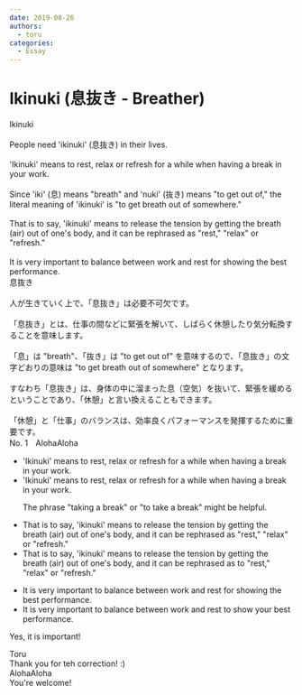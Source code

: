 ```yaml
---
date: 2019-08-26
authors:
  - toru
categories:
  - Essay
---
```


<h1 id="subject_show">Ikinuki (息抜き - Breather)</h1>
<div class="date" hidden>Aug 26, 2019 10:33</div>
<div id="post"><div id="body_show_ori">
Ikinuki<br/><br/>People need 'ikinuki' (息抜き) in their lives.<br/><br/>'Ikinuki' means to rest, relax or refresh for a while when having a break in your work.<br/><br/>Since 'iki' (息) means "breath" and 'nuki' (抜き) means "to get out of," the literal meaning of 'ikinuki' is "to get breath out of somewhere."<br/><br/>That is to say, 'ikinuki' means to release the tension by getting the breath (air) out of one's body, and it can be rephrased as "rest," "relax" or "refresh." <br/><br/>It is very important to balance between work and rest for showing the best performance.
</div></div>

<!-- more -->

<div id="post_ja"><div id="body_show_mo">
息抜き<br/><br/>人が生きていく上で、「息抜き」は必要不可欠です。<br/><br/>「息抜き」とは、仕事の間などに緊張を解いて、しばらく休憩したり気分転換することを意味します。<br/><br/>「息」は "breath"、「抜き」は "to get out of" を意味するので、「息抜き」の文字どおりの意味は "to get breath out of somewhere" となります。<br/><br/>すなわち「息抜き」は、身体の中に溜まった息（空気）を抜いて、緊張を緩めるということであり、「休憩」と言い換えることもできます。<br/><br/>「休憩」と「仕事」のバランスは、効率良くパフォーマンスを発揮するために重要です。
</div></div>
<div id="block"><div class="first_name"> No. 1　<span class="just_name">AlohaAloha</span></div><div id="block2">
<ul class="correction_field">
<li class="incorrect">'Ikinuki' means to rest, relax or refresh for a while when having a break in your work.</li>
<li class="corrected correct">
'Ikinuki' means to rest, relax or refresh for a while when having a break in your work.
<p class="correction_comment">The phrase "taking a break" or "to take a break" might be helpful.</p>
</li>
</ul>
<ul class="correction_field">
<li class="incorrect">That is to say, 'ikinuki' means to release the tension by getting the breath (air) out of one's body, and it can be rephrased as "rest," "relax" or "refresh." </li>
<li class="corrected correct">
That is to say, 'ikinuki' means to release the tension by getting the breath (air) out of one's body, and it can be rephrased as <span class="f_blue">to</span> "rest," "relax" or "refresh." 
</li>
</ul>
<ul class="correction_field">
<li class="incorrect">It is very important to balance between work and rest for showing the best performance.</li>
<li class="corrected correct">
It is very important to balance between work and rest <span class="f_blue">to show your </span>best performance.
</li>
</ul>
<p class="comment_small">
 Yes, it is important!
</p>

</div><div class="name"><span class="just_name">Toru</span><br>
Thank you for teh correction! :)
</div>
<div class="name"><span class="just_name">AlohaAloha</span><br>
You're welcome!
</div>
</div>
